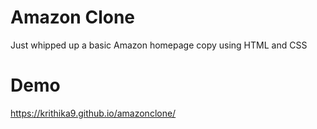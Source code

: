 # Amazon Clone 
Just whipped up a basic Amazon homepage copy using HTML and CSS

 # Demo
 https://krithika9.github.io/amazonclone/

